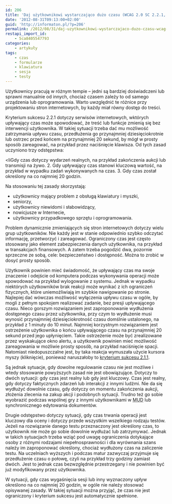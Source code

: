 ```yaml
---
id: 206
title: 'Daj użytkownikowi wystarczająco dużo czasu (WCAG 2.0 SC 2.2.1, poziom A)'
date: '2012-08-31T09:13:00+02:00'
guid: 'http://informaton.pl/?p=206'
permalink: /2012/08/31/daj-uzytkownikowi-wystarczajaco-duzo-czasu-wcag-2-0-sc-2-2-1-poziom-a/
restapi_import_id:
    - 5ca8405547793
categories:
    - artykuły
tags:
    - czas
    - formularze
    - klawiatura
    - sesja
    - testy
---
```


Użytkownicy pracują w różnym tempie – jedni są bardziej doświadczeni lub sprawni manualnie od innych, chociaż czasem zależy to od samego urządzenia lub oprogramowania. Warto uwzględnić te różnice przy projektowaniu stron internetowych, by każdy miał równy dostęp do treści.

Kryterium sukcesu 2.2.1 dotyczy serwisów internetowych, wktórych upływający czas może spowodować, że treść lub funkcje zmienią się bez interwencji użytkownika. W takiej sytuacji trzeba dać mu możliwość zatrzymania upływu czasu, przedłużenia go przynajmniej dziesięciokrotnie lub ostrzec przed końcem na przynajmniej 20 sekund, by mógł w prosty sposób zareagować, na przykład przez naciśnięcie klawisza. Od tych zasad uczyniono trzy odstępstwa:

 &lt;liGdy czas dotyczy wydarzeń realnych, na przykład zakończenia aukcji lub transmisji na żywo. 2. Gdy upływający czas stanowi kluczową wartość, na przykład w wypadku zadań wykonywanych na czas.
3. Gdy czas został określony na co najmniej 20 godzin.

Na stosowaniu tej zasady skorzystają:

- użytkownicy mający problem z obsługą klawiatury i myszki,
- seniorzy,
- użytkownicy niewidomi i słabowidzący,
- nowicjusze w Internecie,
- użytkownicy przypadkowego sprzętu i oprogramowania.

Problem dynamicznie zmieniających się stron internetowych dotyczy wielu grup użytkowników. Nie każdy jest w stanie odpowiednio szybko odczytać informację, przetworzyć i zareagować. Ograniczony czas jest często stosowany jako element zabezpieczenia danych użytkownika, na przykład w transakcjach finansowych. A zatem trzeba pogodzić dwa, pozornie sprzeczne ze sobą, cele: bezpieczeństwo i dostępność. Można to zrobić w dosyć prosty sposób.

Użytkownik powinien mieć świadomość, że upływający czas ma swoje znaczenie i odejście od komputera podczas wykonywania operacji może spowodować na przykład wylogowanie z systemu. Jednak w wypadku niektórych użytkowników brak reakcji może wynikać z ich ograniczeń fizycznych, które uniemożliwiają im szybkie nawigowanie po stronie. Najlepiej dać wówczas możliwość wyłączenia upływu czasu w ogóle, by mogli z pełnym spokojem realizować zadanie, bez presji upływającego czasu. Nieco gorszym rozwiązaniem jest zaproponowanie wydłużenia dostępnego czasu przez użytkownika, przy czym to wydłużenie musi wynosić przynajmniej dziesięciokrotność czasu domślnie ustalonego, na przykład z 1 minuty do 10 minut. Najmniej korzystnym rozwiązaniem jest ostrzeżenie użytkownika o końcu upływającego czasu na przynajmniej 20 sekund przed jego upłynięciem. Takie ostrzeżenie może być zrealizowane przez wyskakujące okno alertu, a użytkownik powinien mieć możliwość zareagowania w możliwie prosty sposób, na przykład naciśnięcie spacji. Natomiast niedopuszczalne jest, by taka reakcja wymuszała użycie kursora myszy (kliknięcie), ponieważ naruszałoby to [kryterium sukcesu 2.1.1](http://informaton.pl/?p=184).

Są jednak sytuacje, gdy dowolne regulowanie czasu nie jest możliwe i wtedy stosowanie powyższych zasad nie jest obowiązujące. Dotyczy to dwóch sytuacji: gdy czas jest realny lub gdy jest kluczowy. Czas jest realny, gdy dotyczy faktycznych zdarzeń lub interakcji z innymi ludźmi. Nie da się wydłużyć dowolnie czasu, gdy dotyczy on momentu zakończenia aukcji, złożenia zlecenia na zakup akcji i podobnych sytuacji. Trudno też go sobie wyobrazić podczas wspólnej gry z innymi użytkownikami w <abbr title="Multi User Dungeon">MUD</abbr> lub synchronicznego edytowania dokumentów.

Drugie odstępstwo dotyczy sytuacji, gdy czas trwania operacji jest kluczowy dla oceny i dotyczy przede wszystkim wszelkiego rodzaju testów. Jeżeli na rozwiązanie danego testu przeznaczony jest określony czas, to użytkownik nie może go sobie dowolnie wydłużać lub zatrzymywać. Jednak w takich sytuacjach trzeba wziąć pod uwagę ograniczenia dotykające osoby z różnymi rodzajami niepełnosprawności i dla wyrównania szans należy im zaproponować określony, chociaż wydłużony czas na zaliczenie testu. Na uczelniach wyższych i podczas matur zazwyczaj przyjmuje się przedłużenie czasu o połowę, czyli na przykład trzy godziny zamiast dwóch. Jest to jednak czas bezwzględnie przestrzegany i nie powinien być już modyfikowany przez użytkownika.

W sytuacji, gdy czas wygaśnięcia sesji lub inny wyznaczony upływ określono na co najmniej 20 godzin, w ogóle nie należy stosować opisywanej zasady. W takiej sytuacji można przyjąć, że czas nie jest ograniczony i kryterium sukcesu jest automatycznie spełnione.
